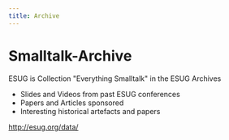 ```yaml
---
title: Archive
---
```


# Smalltalk-Archive
ESUG is Collection "Everything Smalltalk" in the ESUG Archives

- Slides and Videos from past ESUG conferences
- Papers and Articles sponsored
- Interesting historical artefacts and papers

<http://esug.org/data/>
